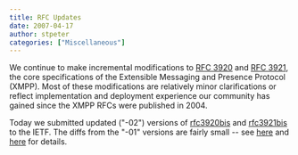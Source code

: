 ```yaml
---
title: RFC Updates
date: 2007-04-17
author: stpeter
categories: ["Miscellaneous"]
---
```


We continue to make incremental modifications to [RFC 3920](http://www.ietf.org/rfc/rfc3920.txt) and [RFC 3921](http://www.ietf.org/rfc/rfc3921.txt), the core specifications of the Extensible Messaging and Presence Protocol (XMPP). Most of these modifications are relatively minor clarifications or reflect implementation and deployment experience our community has gained since the XMPP RFCs were published in 2004.

Today we submitted updated ("-02") versions of [rfc3920bis](https://xmpp.org/internet-drafts/draft-saintandre-rfc3920bis-02.html) and [rfc3921bis](https://xmpp.org/internet-drafts/draft-saintandre-rfc3921bis-02.html) to the IETF. The diffs from the "-01" versions are fairly small -- see [here](http://tinyurl.com/yrys6d) and [here](http://tinyurl.com/23v9dz) for details.
